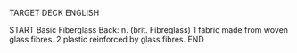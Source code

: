 TARGET DECK
ENGLISH

START
Basic
Fiberglass
Back: n. (brit. Fibreglass) 1 fabric made from woven glass fibres. 2 plastic reinforced by glass fibres.
END
